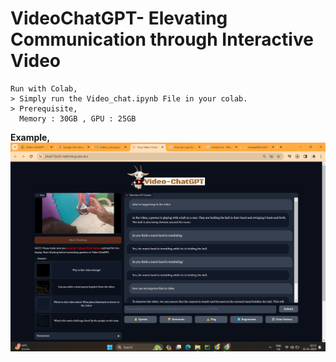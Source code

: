 # **VideoChatGPT- Elevating Communication through Interactive Video**

```
Run with Colab,
> Simply run the Video_chat.ipynb File in your colab.
> Prerequisite,
  Memory : 30GB , GPU : 25GB
```
**Example,**
![Screenshot of a comment on a GitHub issue showing an image, added in the Markdown, of an Octocat smiling and raising a tentacle.](https://github.com/geniusaman/Video-ChatGPT/blob/main/Output/Video%20analysis1.png)
